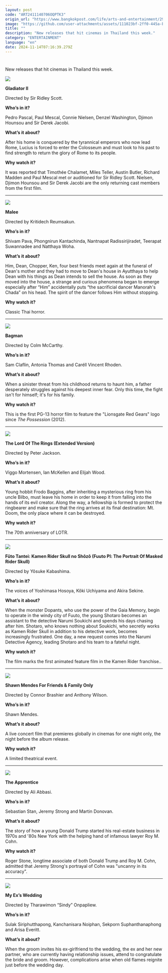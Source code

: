 ```yaml
---
layout: post
code: "ART2411140706OQPTK3"
origin_url: "https://www.bangkokpost.com/life/arts-and-entertainment/2902091/new-movies-out-this-week-nov-14-20"
image: "https://github.com/user-attachments/assets/111023bf-2ff0-445a-b5ad-4550dee1bf7c"
title: ""
description: "New releases that hit cinemas in Thailand this week."
category: "ENTERTAINMENT"
language: "en"
date: 2024-11-14T07:16:39.279Z
---
```


# 

New releases that hit cinemas in Thailand this week. 

![](https://static.bangkokpost.com/media/content/20241114/5345543.jpg)

**Gladiator II**

Directed by Sir Ridley Scott.

**Who’s in it?**

Pedro Pascal, Paul Mescal, Connie Nielsen, Denzel Washington, Djimon Hounsou and Sir Derek Jacobi.

**What’s it about?**

After his home is conquered by the tyrannical emperors who now lead Rome, Lucius is forced to enter the Colosseum and must look to his past to find strength to return the glory of Rome to its people.

**Why watch it?**

It was reported that Timothée Chalamet, Miles Teller, Austin Butler, Richard Madden and Paul Mescal met or auditioned for Sir Ridley Scott. Nielsen, Djimon Hounsou and Sir Derek Jacobi are the only returning cast members from the first film.

* * *

![](https://github.com/user-attachments/assets/1ac2fbfb-b56b-4ff3-ba34-35f92164b189)

**Malee**

Directed by Kritidech Reumsakun.

**Who’s in it?**

Shivam Pava, Phongnirun Kantachinda, Nantnapat Radissirijiradet, Teerapat Suwannadee and Natthaya Woha.

**What’s it about?**

Him, Dean, Chopper, Ken, four best friends meet again at the funeral of Dean's mother and they had to move to Dean's house in Ayutthaya to help Dean with his things as Dean intends to sell the house. As soon as they moved into the house, a strange and curious phenomena began to emerge especially after “Him” accidentally puts “the sacrificial dancer Manorah's Chada” on his head. The spirit of the dancer follows Him without stopping.

**Why watch it?**

Classic Thai horror.

* * *

![](https://github.com/user-attachments/assets/4dbd32f1-d8a6-407c-ad1b-ccbfdabf8b1d)

**Bagman**

Directed by Colm McCarthy.

**Who’s in it?** 

Sam Claflin, Antonia Thomas and Caréll Vincent Rhoden.

**What’s it about?** 

When a sinister threat from his childhood returns to haunt him, a father desperately struggles against his deepest inner fear. Only this time, the fight isn't for himself; it's for his family.

**Why watch it?** 

This is the first PG-13 horror film to feature the "Lionsgate Red Gears" logo since _The Possession_ (2012).

* * *

![](https://static.bangkokpost.com/media/content/20241114/5345557.jpg)

**The Lord Of The Rings (Extended Version)**

Directed by Peter Jackson.

**Who’s in it?**

Viggo Mortensen, Ian McKellen and Elijah Wood. 

**What’s it about?**

Young hobbit Frodo Baggins, after inheriting a mysterious ring from his uncle Bilbo, must leave his home in order to keep it from falling into the hands of its evil creator. Along the way, a fellowship is formed to protect the ringbearer and make sure that the ring arrives at its final destination: Mt. Doom, the only place where it can be destroyed.

**Why watch it?**

The 70th anniversary of LOTR. 

* * *

![](https://github.com/user-attachments/assets/9de65e7c-8959-4f7d-875c-fbd15cb5a86d)

**Fûto Tantei: Kamen Rider Skull no Shôzô (Fuuto Pl: The Portrait Of Masked Rider Skull)**

Directed by Yôsuke Kabashima.

**Who’s in it?**

The voices of Yoshimasa Hosoya, Kôki Uchiyama and Akira Sekine.

**What’s it about?**

When the monster Dopants, who use the power of the Gaia Memory, begin to operate in the windy city of Fuuto, the young Shotaro becomes an assistant to the detective Narumi Soukichi and spends his days chasing after him. Shotaro, who knows nothing about Soukichi, who secretly works as Kamen Rider Skull in addition to his detective work, becomes increasingly frustrated. One day, a new request comes into the Narumi Detective Agency, leading Shotaro and his team to a fateful night.

**Why watch it?**

The film marks the first animated feature film in the Kamen Rider franchise.. 

* * *

![](https://github.com/user-attachments/assets/77262454-77f5-4177-a493-0b1f731df63d)

**Shawn Mendes For Friends & Family Only**

Directed by Connor Brashier and Anthony Wilson.

**Who’s in it?**

Shawn Mendes.

**What’s it about?**

A live concert film that premieres globally in cinemas for one night only, the night before the album release.

**Why watch it?**

A limited theatrical event. 

* * *

![](https://github.com/user-attachments/assets/a9720353-87bc-42a3-b3bf-9043ac824738)

**The Apprentice**

Directed by Ali Abbasi.

**Who’s in it?**

Sebastian Stan, Jeremy Strong and Martin Donovan.

**What’s it about?**

The story of how a young Donald Trump started his real-estate business in 1970s and '80s New York with the helping hand of infamous lawyer Roy M. Cohn.

**Why watch it?**

Roger Stone, longtime associate of both Donald Trump and Roy M. Cohn, admitted that Jeremy Strong's portrayal of Cohn was "uncanny in its accuracy". 

* * *

![](https://github.com/user-attachments/assets/0d60ef93-4dbd-4771-aa7b-241142a50a12)

**My Ex’s Wedding**

Directed by Tharawimon “Sindy” Onpapliew.

**Who’s in it?**

Sulak Siriphutthapong, Kanchanisara Noiphan, Sekporn Suphanthanaphong and Arisa Everitt.

**What’s it about?**

When the groom invites his ex-girlfriend to the wedding, the ex and her new partner, who are currently having relationship issues, attend to congratulate the bride and groom. However, complications arise when old flames reignite just before the wedding day.